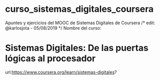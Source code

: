 # curso_sistemas_digitales_coursera
Apuntes y ejercicios del MOOC de Sistemas Digitales de Coursera 
/* edit: @karlosjota - 05/08/2019 */
 Nombre del curso:
# Sistemas Digitales: De las puertas lógicas al procesador
 url:https://www.coursera.org/learn/sistemas-digitales?






